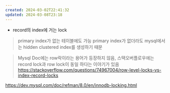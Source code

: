 ```yaml
---
created: 2024-03-02T22:41:32
updated: 2024-03-08T23:18
---
```

- record의 index에 거는 lock

> primary index가 없는 테이블에도 가능
> primary index가 없더라도 mysql에서는 hidden clustered index를 생성하기 때문


> Mysql Doc에는 row락이라는 용어가 등장하지 않음,
> 스택오버플로우에는 record lock과 row lock이 동일 하다는 이야기가 있음
> https://stackoverflow.com/questions/74967004/row-level-locks-vs-index-record-locks


https://dev.mysql.com/doc/refman/8.0/en/innodb-locking.html